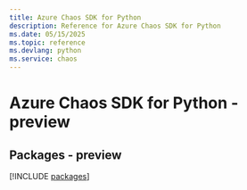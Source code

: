 ```yaml
---
title: Azure Chaos SDK for Python
description: Reference for Azure Chaos SDK for Python
ms.date: 05/15/2025
ms.topic: reference
ms.devlang: python
ms.service: chaos
---
```

# Azure Chaos SDK for Python - preview
## Packages - preview
[!INCLUDE [packages](chaos-index.md)]